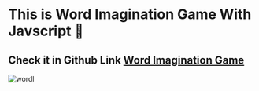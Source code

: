 <h1>This is Word Imagination Game With Javscript 🥰</h1>


<h2> Check it in Github Link <a href="https://maryama-mohamed.github.io/Word-Imagination-Game/"> Word Imagination Game </a></h2>

![wordl](https://github.com/user-attachments/assets/f09a0c74-0296-4faf-ba8d-a3eeb8745f6d)

